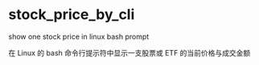 # stock_price_by_cli
show one stock price in linux bash prompt


在 Linux 的 bash 命令行提示符中显示一支股票或 ETF 的当前价格与成交金额
